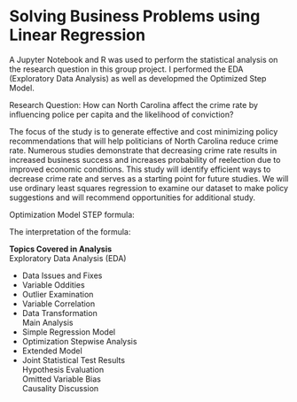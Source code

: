 # Solving Business Problems using Linear Regression

A Jupyter Notebook and R was used to perform the statistical analysis on the research question in this group project. I performed the EDA (Exploratory Data Analysis) as well as developmed the Optimized Step Model.  
    
Research Question: How can North Carolina affect the crime rate by influencing police per capita and the likelihood of
conviction?  
  
The focus of the study is to generate effective and cost minimizing policy recommendations that will help politicians of North
Carolina reduce crime rate. Numerous studies demonstrate that decreasing crime rate results in increased business success
and increases probability of reelection due to improved economic conditions. This study will identify efficient ways to decrease
crime rate and serves as a starting point for future studies. We will use ordinary least squares regression to examine our
dataset to make policy suggestions and will recommend opportunities for additional study.  
  
Optimization Model STEP formula:  


The interpretation of the formula:



**Topics Covered in Analysis**  
Exploratory Data Analysis (EDA)  
- Data Issues and Fixes  
- Variable Oddities  
- Outlier Examination  
- Variable Correlation  
- Data Transformation  
Main Analysis  
- Simple Regression Model  
- Optimization Stepwise Analysis  
- Extended Model  
- Joint Statistical Test Results  
Hypothesis Evaluation  
Omitted Variable Bias  
Causality Discussion  

